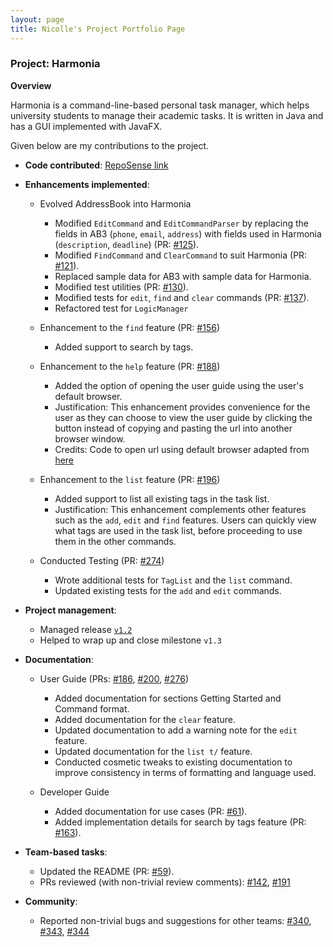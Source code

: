 ```yaml
---
layout: page
title: Nicolle's Project Portfolio Page
---
```


### Project: Harmonia

**Overview**

Harmonia is a command-line-based personal task manager, which helps university students to manage their academic tasks. It is written in Java and has a GUI implemented with JavaFX.

Given below are my contributions to the project.

* **Code contributed**: [RepoSense link](https://nus-cs2103-ay2122s2.github.io/tp-dashboard/?search=nicollegann&breakdown=true)


* **Enhancements implemented**:

  * Evolved AddressBook into Harmonia 
    * Modified `EditCommand` and `EditCommandParser` by replacing the fields in AB3 (`phone`, `email`, `address`) with fields used in Harmonia (`description`, `deadline`) (PR: [#125](https://github.com/AY2122S2-CS2103T-T09-1/tp/pull/125)).
    * Modified `FindCommand` and `ClearCommand` to suit Harmonia (PR: [#121](https://github.com/AY2122S2-CS2103T-T09-1/tp/pull/121)).
    * Replaced sample data for AB3 with sample data for Harmonia.
    * Modified test utilities (PR: [#130](https://github.com/AY2122S2-CS2103T-T09-1/tp/pull/130)).
    * Modified tests for `edit`, `find` and `clear` commands (PR: [#137](https://github.com/AY2122S2-CS2103T-T09-1/tp/pull/137)).
    * Refactored test for `LogicManager`

  * Enhancement to the `find` feature (PR: [#156](https://github.com/AY2122S2-CS2103T-T09-1/tp/pull/156))
    * Added support to search by tags.

  * Enhancement to the `help` feature (PR: [#188](https://github.com/AY2122S2-CS2103T-T09-1/tp/pull/188))
    * Added the option of opening the user guide using the user's default browser.
    * Justification: This enhancement provides convenience for the user as they can choose to view the user guide by clicking the button instead of copying and pasting the url into another browser window.
    * Credits: Code to open url using default browser adapted from [here](https://stackoverflow.com/questions/5226212/how-to-open-the-default-webbrowser-using-java) 
    
  * Enhancement to the `list` feature (PR: [#196](https://github.com/AY2122S2-CS2103T-T09-1/tp/pull/196))
    * Added support to list all existing tags in the task list.
    * Justification: This enhancement complements other features such as the `add`, `edit` and `find` features. Users can quickly view what tags are used in the task list, before proceeding to use them in the other commands.

  * Conducted Testing (PR: [#274](https://github.com/AY2122S2-CS2103T-T09-1/tp/pull/274))
    * Wrote additional tests for `TagList` and the `list` command.
    * Updated existing tests for the `add` and `edit` commands.


* **Project management**:
  * Managed release [`v1.2`](https://github.com/AY2122S2-CS2103T-T09-1/tp/releases/tag/v1.2) 
  * Helped to wrap up and close milestone `v1.3`


* **Documentation**:
  * User Guide (PRs: [#186](https://github.com/AY2122S2-CS2103T-T09-1/tp/pull/186), [#200](https://github.com/AY2122S2-CS2103T-T09-1/tp/pull/200), [#276](https://github.com/AY2122S2-CS2103T-T09-1/tp/pull/276))
    * Added documentation for sections Getting Started and Command format.
    * Added documentation for the `clear` feature.
    * Updated documentation to add a warning note for the `edit` feature.
    * Updated documentation for the `list t/` feature.
    * Conducted cosmetic tweaks to existing documentation to improve consistency in terms of formatting and language used.
 
  * Developer Guide
    * Added documentation for use cases (PR: [#61](https://github.com/AY2122S2-CS2103T-T09-1/tp/pull/61)).
    * Added implementation details for search by tags feature (PR: [#163](https://github.com/AY2122S2-CS2103T-T09-1/tp/pull/163)).


* **Team-based tasks**:
  * Updated the README (PR: [#59](https://github.com/AY2122S2-CS2103T-T09-1/tp/pull/59)). 
  * PRs reviewed (with non-trivial review comments): [#142](https://github.com/AY2122S2-CS2103T-T09-1/tp/pull/142), [#191](https://github.com/AY2122S2-CS2103T-T09-1/tp/pull/191)


* **Community**:
  * Reported non-trivial bugs and suggestions for other teams: [#340](https://github.com/AY2122S2-CS2103-F11-2/tp/issues/340), [#343](https://github.com/AY2122S2-CS2103-F11-2/tp/issues/343), [#344](https://github.com/AY2122S2-CS2103-F11-2/tp/issues/344)

